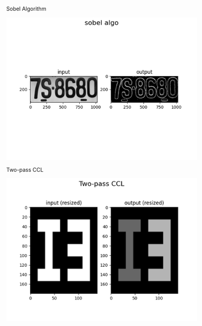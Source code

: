Sobel Algorithm

![Sobel Algorithm](https://github.com/maple135790/AI-IOT-Python-Practice/blob/main/0727/Figure_1.png?raw=true)

Two-pass CCL

![Two-pass CCL](https://github.com/maple135790/AI-IOT-Python-Practice/blob/main/0727/Figure_2.png?raw=true)
